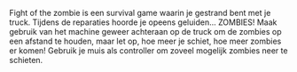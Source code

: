 Fight of the zombie is een survival game waarin je gestrand bent met je truck. Tijdens de reparaties hoorde je opeens geluiden... ZOMBIES! Maak gebruik van het machine geweer achteraan op de truck om de zombies op een afstand te houden, maar let op, hoe meer je schiet, hoe meer zombies er komen! Gebruik je muis als controller om zoveel mogelijk zombies neer te schieten.
